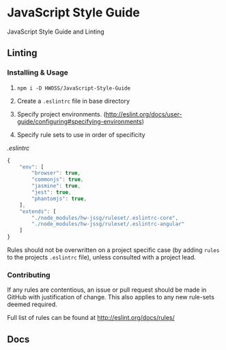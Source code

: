 # JavaScript Style Guide
JavaScript Style Guide and Linting

## Linting

### Installing & Usage

1. `npm i -D HWOSS/JavaScript-Style-Guide`

1. Create a `.eslintrc` file in base directory

1. Specify project environments. (http://eslint.org/docs/user-guide/configuring#specifying-environments)

1. Specify rule sets to use in order of specificity

*.eslintrc*

```javascript
{
    "env": [
        "browser": true,
        "commonjs": true,
        "jasmine": true,
        "jest": true,
        "phantomjs": true,
    ],
    "extends": [
        "./node_modules/hw-jssg/ruleset/.eslintrc-core",
        "./node_modules/hw-jssg/ruleset/.eslintrc-angular"
    ]
}
```

Rules should not be overwritten on a project specific case (by adding `rules` to the projects `.eslintrc` file), unless consulted with a project lead.

### Contributing

If any rules are contentious, an issue or pull request should be made in GitHub with justification of change. This also applies to any new rule-sets deemed required.

Full list of rules can be found at http://eslint.org/docs/rules/


## Docs
